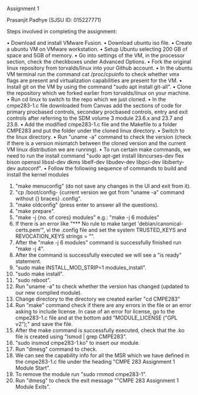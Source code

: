 Assignment 1

Prasanjit Padhye (SJSU ID: 015227771)

Steps involved in completing the assignment:

•	Download and install VMware Fusion.
•	Download ubuntu iso file.
•	Create a ubuntu VM on VMware workstation.
•	Setup Ubuntu selecting 200 GB of space and 5GB of memory.
•	Go into settings of the VM, in the processor section, check the checkboxes under Advanced Options.
•	Fork the original linux repository from torvalds/linux into your Github account.
•	In the ubuntu VM terminal run the command cat /proc/cpuinfo to check whether vmx flags are present and virtualization capabilities are present for the VM.
•	Install git on the VM by using the command "sudo apt install git-all".
•	Clone the repository which we forked earlier from torvalds/linux on your machine.
•	Run cd linux to switch to the repo which we just cloned.
•	In the cmpe283-1.c file downloaded from Canvas add the sections of code for primary procbased controls, secondary procbased controls, entry and exit controls after referring to the SDM volume 3 module 23.6.x and 23.7 and 23.8.
•	Add the modified cmpe283-1.c file and the Makefile to a folder CMPE283 and put the folder under the cloned linux directory.
•	Switch to the linux directory.
•	Run "uname -a" command to check the version (check if there is a version mismatch between the cloned version and the current VM linux distribution we are running).
•	To run certain make commands, we need to run the install command "sudo apt-get install libncurses-dev flex bison openssl libssl-dev dkms libelf-dev libudev-dev libpci-dev libiberty-dev autoconf".
•	Follow the following sequence of commands to build and install the kernel modules
1.	"make menuconfig" (do not save any changes in the UI and exit from it).
2.	"cp /boot/config- {current version we got from "uname -a" command without {} braces} .config".
3.	"make oldconfig" (press enter to answer all the questions).
4.	"make prepare".
5.	"make -j {no. of cores} modules" e.g.: "make -j 6 modules"
6.	If there is an error like "*** No rule to make target 'debian/canonical-certs.pem'", vi the .config file and set the system TRUSTED_KEYS and REVOCATION_KEYS strings = "".
7.	After the "make -j 6 modules" command is successfully finished run "make -j 4".
8.	After the command is successfully executed we will see a "is ready" statement.
9.	"sudo make INSTALL_MOD_STRIP=1 modules_install".
10.	"sudo make install".
11.	"sudo reboot".
12.	Run "uname -a" to check whether the version has changed (updated to our new complied module).
13.	Change directory to the directory we created earlier "cd CMPE283"
14.	Run "make" command check if there are any errors in the file or an error asking to include license. In case of an error for license, go to the cmpe283-1.c file and at the bottom add "MODULE_LICENSE ("GPL v2");" and save the file.
15.	After the make command is successfully executed, check that the .ko file is created using "lsmod | grep CMPE283".
16.	"sudo insmod cmpe283-1.ko" to insert our module.
17.	Run "dmesg" command to check.
18.	We can see the capability info for all the MSR which we have defined in the cmpe283-1.c file under the heading "CMPE 283 Assignment 1 Module Start".
19.	To remove the module run "sudo rmmod cmpe283-1".
20.	Run "dmesg" to check the exit message ""CMPE 283 Assignment 1 Module Exits".

